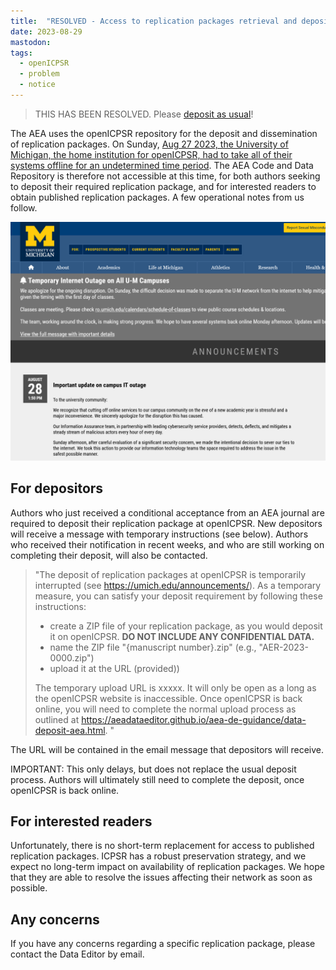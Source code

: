 ```yaml
---
title:  "RESOLVED - Access to replication packages retrieval and deposit interrupted"
date: 2023-08-29
mastodon: 
tags:
  - openICPSR
  - problem
  - notice
---
```


> THIS HAS BEEN RESOLVED. Please [deposit as usual](https://aeadataeditor.github.io/aea-de-guidance/data-deposit-aea.html)!

The AEA uses the openICPSR repository for the deposit and dissemination of replication packages. On Sunday, [Aug 27 2023, the University of Michigan, the home institution for openICPSR, had to take all of their systems offline for an undetermined time period](https://umich.edu/announcements/). The AEA Code and Data Repository is therefore not accessible at this time, for both authors seeking to deposit their required replication package, and for interested readers to obtain published replication packages. A few operational notes from us follow.

<!-- more -->

![Screenshot of Umich website](/images/umich-down-20230829.png)

## For depositors

Authors who just received a conditional acceptance from an AEA journal are required to deposit their replication package at openICPSR. New depositors will receive a message with temporary instructions (see below). Authors who received their notification in recent weeks, and who are still working on completing their deposit, will also be contacted. 

> "The deposit of replication packages at openICPSR is temporarily interrupted (see https://umich.edu/announcements/). As a temporary measure, you can satisfy your deposit requirement by following these instructions:
>
> -    create a ZIP file of your replication package, as you would deposit it on openICPSR. **DO NOT INCLUDE ANY CONFIDENTIAL DATA.**
> -    name the ZIP file "{manuscript number}.zip" (e.g., "AER-2023-0000.zip")
> -    upload it at the URL (provided))
>
> The temporary upload URL is xxxxx. It will only be open as a long as the openICPSR website is inaccessible. Once openICPSR is back online, you will need to complete the normal upload process as outlined at https://aeadataeditor.github.io/aea-de-guidance/data-deposit-aea.html.
> "

The URL will be contained in the email message that depositors will receive.

IMPORTANT: This only delays, but does not replace the usual deposit process. Authors will ultimately still need to complete the deposit, once openICPSR is back online.

## For interested readers

Unfortunately, there is no short-term replacement for access to published replication packages. ICPSR has a robust preservation strategy, and we expect no long-term impact on availability of replication packages. We hope that they are able to resolve the issues affecting their network as soon as possible.

## Any concerns

If you have any concerns regarding a specific replication package, please contact the Data Editor by email.

